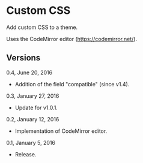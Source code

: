 Custom CSS
==========

Add custom CSS to a theme.

Uses the CodeMirror editor (https://codemirror.net/).

Versions
--------

0.4, June 20, 2016
- Addition of the field "compatible" (since v1.4).

0.3, January 27, 2016
- Update for v1.0.1.

0.2, January 12, 2016
- Implementation of CodeMirror editor.

0.1, January 5, 2016
- Release.
